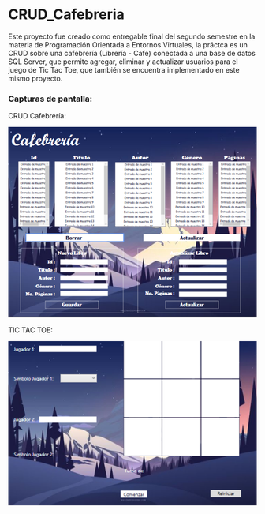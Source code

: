 # CRUD_Cafebreria
Este proyecto fue creado como entregable final del segundo semestre en la materia de Programación Orientada a Entornos Virtuales, la práctca es un CRUD sobre una cafebrería (Librería - Cafe) conectada a una base de datos SQL Server, que permite agregar, eliminar y actualizar usuarios para el juego de Tic Tac Toe, que también se encuentra implementado en este mismo proyecto.

### Capturas de pantalla:

CRUD Cafebrería:

![Imagen del CRUD](imagenes/img1.png)

TIC TAC TOE:

![Imagen del Tic Tac Toe](imagenes/img2.png)
